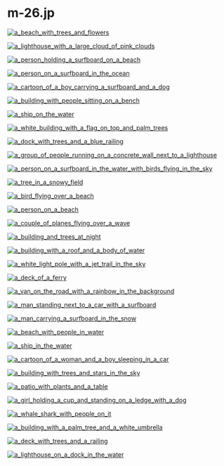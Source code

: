 # m-26.jp

<a href="a_beach_with_trees_and_flowers.jpg"><img alt="a_beach_with_trees_and_flowers" src="a_beach_with_trees_and_flowers.jpg"></a>

<a href="a_lighthouse_with_a_large_cloud_of_pink_clouds.jpg"><img alt="a_lighthouse_with_a_large_cloud_of_pink_clouds" src="a_lighthouse_with_a_large_cloud_of_pink_clouds.jpg"></a>

<a href="a_person_holding_a_surfboard_on_a_beach.jpg"><img alt="a_person_holding_a_surfboard_on_a_beach" src="a_person_holding_a_surfboard_on_a_beach.jpg"></a>

<a href="a_person_on_a_surfboard_in_the_ocean.jpg"><img alt="a_person_on_a_surfboard_in_the_ocean" src="a_person_on_a_surfboard_in_the_ocean.jpg"></a>

<a href="a_cartoon_of_a_boy_carrying_a_surfboard_and_a_dog.jpg"><img alt="a_cartoon_of_a_boy_carrying_a_surfboard_and_a_dog" src="a_cartoon_of_a_boy_carrying_a_surfboard_and_a_dog.jpg"></a>

<a href="a_building_with_people_sitting_on_a_bench.jpg"><img alt="a_building_with_people_sitting_on_a_bench" src="a_building_with_people_sitting_on_a_bench.jpg"></a>

<a href="a_ship_on_the_water.jpg"><img alt="a_ship_on_the_water" src="a_ship_on_the_water.jpg"></a>

<a href="a_white_building_with_a_flag_on_top_and_palm_trees.jpg"><img alt="a_white_building_with_a_flag_on_top_and_palm_trees" src="a_white_building_with_a_flag_on_top_and_palm_trees.jpg"></a>

<a href="a_dock_with_trees_and_a_blue_railing.jpg"><img alt="a_dock_with_trees_and_a_blue_railing" src="a_dock_with_trees_and_a_blue_railing.jpg"></a>

<a href="a_group_of_people_running_on_a_concrete_wall_next_to_a_lighthouse.jpg"><img alt="a_group_of_people_running_on_a_concrete_wall_next_to_a_lighthouse" src="a_group_of_people_running_on_a_concrete_wall_next_to_a_lighthouse.jpg"></a>

<a href="a_person_on_a_surfboard_in_the_water_with_birds_flying_in_the_sky.jpg"><img alt="a_person_on_a_surfboard_in_the_water_with_birds_flying_in_the_sky" src="a_person_on_a_surfboard_in_the_water_with_birds_flying_in_the_sky.jpg"></a>

<a href="a_tree_in_a_snowy_field.jpg"><img alt="a_tree_in_a_snowy_field" src="a_tree_in_a_snowy_field.jpg"></a>

<a href="a_bird_flying_over_a_beach.jpg"><img alt="a_bird_flying_over_a_beach" src="a_bird_flying_over_a_beach.jpg"></a>

<a href="a_person_on_a_beach.jpg"><img alt="a_person_on_a_beach" src="a_person_on_a_beach.jpg"></a>

<a href="a_couple_of_planes_flying_over_a_wave.jpg"><img alt="a_couple_of_planes_flying_over_a_wave" src="a_couple_of_planes_flying_over_a_wave.jpg"></a>

<a href="a_building_and_trees_at_night.jpg"><img alt="a_building_and_trees_at_night" src="a_building_and_trees_at_night.jpg"></a>

<a href="a_building_with_a_roof_and_a_body_of_water.jpg"><img alt="a_building_with_a_roof_and_a_body_of_water" src="a_building_with_a_roof_and_a_body_of_water.jpg"></a>

<a href="a_white_light_pole_with_a_jet_trail_in_the_sky.jpg"><img alt="a_white_light_pole_with_a_jet_trail_in_the_sky" src="a_white_light_pole_with_a_jet_trail_in_the_sky.jpg"></a>

<a href="a_deck_of_a_ferry.jpg"><img alt="a_deck_of_a_ferry" src="a_deck_of_a_ferry.jpg"></a>

<a href="a_van_on_the_road_with_a_rainbow_in_the_background.jpg"><img alt="a_van_on_the_road_with_a_rainbow_in_the_background" src="a_van_on_the_road_with_a_rainbow_in_the_background.jpg"></a>

<a href="a_man_standing_next_to_a_car_with_a_surfboard.jpg"><img alt="a_man_standing_next_to_a_car_with_a_surfboard" src="a_man_standing_next_to_a_car_with_a_surfboard.jpg"></a>

<a href="a_man_carrying_a_surfboard_in_the_snow.jpg"><img alt="a_man_carrying_a_surfboard_in_the_snow" src="a_man_carrying_a_surfboard_in_the_snow.jpg"></a>

<a href="a_beach_with_people_in_water.jpg"><img alt="a_beach_with_people_in_water" src="a_beach_with_people_in_water.jpg"></a>

<a href="a_ship_in_the_water.jpg"><img alt="a_ship_in_the_water" src="a_ship_in_the_water.jpg"></a>

<a href="a_cartoon_of_a_woman_and_a_boy_sleeping_in_a_car.jpg"><img alt="a_cartoon_of_a_woman_and_a_boy_sleeping_in_a_car" src="a_cartoon_of_a_woman_and_a_boy_sleeping_in_a_car.jpg"></a>

<a href="a_building_with_trees_and_stars_in_the_sky.jpg"><img alt="a_building_with_trees_and_stars_in_the_sky" src="a_building_with_trees_and_stars_in_the_sky.jpg"></a>

<a href="a_patio_with_plants_and_a_table.jpg"><img alt="a_patio_with_plants_and_a_table" src="a_patio_with_plants_and_a_table.jpg"></a>

<a href="a_girl_holding_a_cup_and_standing_on_a_ledge_with_a_dog.jpg"><img alt="a_girl_holding_a_cup_and_standing_on_a_ledge_with_a_dog" src="a_girl_holding_a_cup_and_standing_on_a_ledge_with_a_dog.jpg"></a>

<a href="a_whale_shark_with_people_on_it.jpg"><img alt="a_whale_shark_with_people_on_it" src="a_whale_shark_with_people_on_it.jpg"></a>

<a href="a_building_with_a_palm_tree_and_a_white_umbrella.jpg"><img alt="a_building_with_a_palm_tree_and_a_white_umbrella" src="a_building_with_a_palm_tree_and_a_white_umbrella.jpg"></a>

<a href="a_deck_with_trees_and_a_railing.jpg"><img alt="a_deck_with_trees_and_a_railing" src="a_deck_with_trees_and_a_railing.jpg"></a>

<a href="a_lighthouse_on_a_dock_in_the_water.jpg"><img alt="a_lighthouse_on_a_dock_in_the_water" src="a_lighthouse_on_a_dock_in_the_water.jpg"></a>

